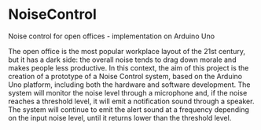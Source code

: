 # NoiseControl
Noise control for open offices - implementation on Arduino Uno

The open office is the most popular workplace layout of the 21st century, but it has a dark side: the overall noise tends to drag down morale and makes people less productive.
In this context, the aim of this project is the creation of a prototype of a Noise Control system, based on the Arduino Uno platform, including both the hardware and software development.
The system will monitor the noise level through a microphone and, if the noise reaches a threshold level, it will emit a notification sound through a speaker.
The system will continue to emit the alert sound at a frequency depending on the input noise level, until it returns lower than the threshold level.
